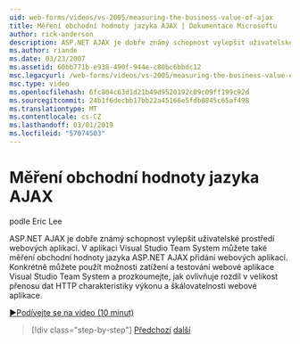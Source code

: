 ```yaml
---
uid: web-forms/videos/vs-2005/measuring-the-business-value-of-ajax
title: Měření obchodní hodnoty jazyka AJAX | Dokumentace Microsoftu
author: rick-anderson
description: ASP.NET AJAX je dobře známý schopnost vylepšit uživatelské prostředí webových aplikací. V aplikaci Visual Studio Team System můžete měřit busine...
ms.author: riande
ms.date: 03/23/2007
ms.assetid: 60bb771b-e938-490f-944e-c80bc6bbdc12
msc.legacyurl: /web-forms/videos/vs-2005/measuring-the-business-value-of-ajax
msc.type: video
ms.openlocfilehash: 6fc804c63d1d21b49d9520192c09c09ff199c92d
ms.sourcegitcommit: 24b1f6decbb17bb22a45166e5fdb0845c65af498
ms.translationtype: MT
ms.contentlocale: cs-CZ
ms.lasthandoff: 03/01/2019
ms.locfileid: "57074503"
---
```

<a name="measuring-the-business-value-of-ajax"></a>Měření obchodní hodnoty jazyka AJAX
====================
podle Eric Lee

ASP.NET AJAX je dobře známý schopnost vylepšit uživatelské prostředí webových aplikací. V aplikaci Visual Studio Team System můžete také měření obchodní hodnoty jazyka ASP.NET AJAX přidání webových aplikací. Konkrétně můžete použít možnosti zatížení a testování webové aplikace Visual Studio Team System a prozkoumejte, jak ovlivňuje rozdíl v velikost přenosu dat HTTP charakteristiky výkonu a škálovatelnosti webové aplikace.

[&#9654;Podívejte se na video (10 minut)](https://channel9.msdn.com/Blogs/ASP-NET-Site-Videos/measuring-the-business-value-of-ajax)

> [!div class="step-by-step"]
> [Předchozí](introduction-to-managing-and-running-tests-with-team-system.md)
> [další](code-coverage-of-automated-tests.md)
